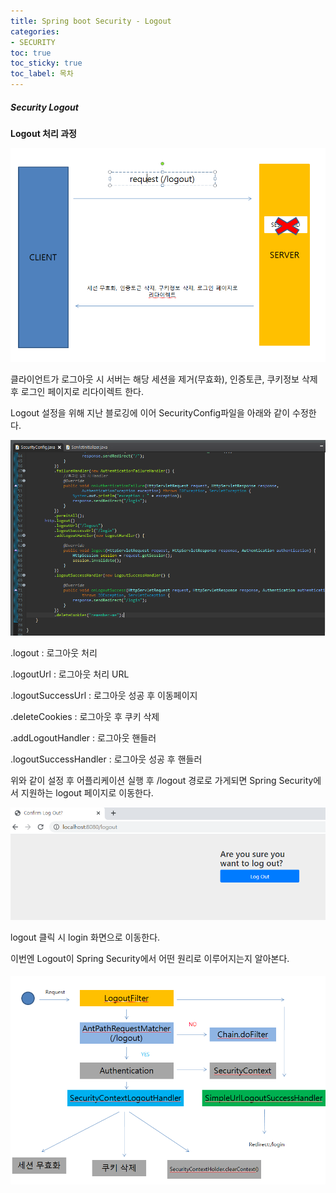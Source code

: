 ```yaml
---
title: Spring boot Security - Logout
categories:
- SECURITY
toc: true
toc_sticky: true
toc_label: 목차
---
```


##### Security Logout



**Logout 처리 과정**

![image-20210117183851502](../../assets/images/2021-01-17-spring-boot-security/image-20210117183851502.png)

클라이언트가 로그아웃 시 서버는 해당 세션을 제거(무효화), 인증토큰, 쿠키정보 삭제 후 로그인 페이지로 리다이렉트 한다.



Logout 설정을 위해 지난 블로깅에 이어 SecurityConfig파일을 아래와 같이 수정한다.

![image-20210117190643514](../../assets/images/2021-01-17-spring-boot-security/image-20210117190643514.png)

.logout : 로그아웃 처리

.logoutUrl : 로그아웃 처리 URL

.logoutSuccessUrl : 로그아웃 성공 후 이동페이지

.deleteCookies : 로그아웃 후 쿠키 삭제

.addLogoutHandler : 로그아웃 핸들러

.logoutSuccessHandler : 로그아웃 성공 후 핸들러

 

위와 같이 설정 후 어플리케이션 실행 후 /logout 경로로 가게되면 Spring Security에서 지원하는 logout 페이지로 이동한다.

![image-20210117190755032](../../assets/images/2021-01-17-spring-boot-security/image-20210117190755032.png)

logout 클릭 시 login 화면으로 이동한다.



이번엔 Logout이 Spring Security에서 어떤 원리로 이루어지는지 알아본다.

##### ![image-20210117191846212](../../assets/images/2021-01-17-spring-boot-security/image-20210117191846212.png)